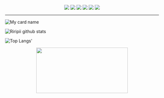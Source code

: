 <p align="center">
  <img src="https://img.shields.io/badge/-JavaScript-black?style=flat-square&logo=javascript" />
  <img src="https://img.shields.io/badge/-Node.js-black?style=flat-square&logo=Node.js" />
  <img src="https://img.shields.io/badge/-HTML5-black?style=flat-square&logo=html5&logoColor=e34f26" />
  <img src="https://img.shields.io/badge/-CSS3-black?style=flat-square&logo=css3&logoColor=1572b6" />
  <img src="https://img.shields.io/badge/-Git-black?style=flat-square&logo=git" />
  <img src="https://img.shields.io/badge/-GitHub-black?style=flat-square&logo=github" /> <br>
</p>

___

![My card name](https://cardivo.vercel.app/api?name=Ririt%20-FRHN&description=Hi,%20im%2013%20yo%20%F0%9F%91%8B&image=https://avatars.githubusercontent.com/u/85088379?v=4&backgroundColor=%23ecf0f1&instagram=Riripii&linkedin=Riripii&github=FHTEAMID&twitter=Ririt&pattern=leaf&colorPattern=%23eaeaea)

![Riripii github stats](https://github-readme-stats.vercel.app/api?username=Riripii&show_icons=true)

![Top Langs'](https://github-readme-stats.vercel.app/api/top-langs/?username=Riripii&layout=compact)

<p align="center">
   <img width="300" height="150" src="https://camo.githubusercontent.com/db45054d90ef8099ce0235c82592c406dba0adcda421f8a84f162b58bab5d3e0/68747470733a2f2f636f756e742e6765746c6f6c692e636f6d2f6765742f406e6f627579616b693f7468656d653d67656c626f6f72752d68" />
</p>
